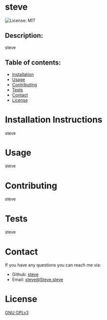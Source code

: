# steve
![License: MIT](https://img.shields.io/badge/License-GPLv3-blue.svg)

## Description:
steve

## Table of contents:
* [Installation](#installation)
* [Usage](#usage)
* [Contributing](#contributing)
* [Tests](#tests)
* [Contact](#contact)
* [License](#license)

# Installation Instructions
steve

# Usage
steve

# Contributing
steve

# Tests
steve

# Contact
If you have any questions you can reach me via:
- Github: [steve](https://github.com/steve)
- Email: [steve@Steve.steve](mailto:steve@Steve.steve)

# License
[GNU GPLv3](https://www.gnu.org/licenses/gpl-3.0.html)

